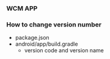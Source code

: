 ### WCM APP

### How to change version number
 - package.json
 - android/app/build.gradle 
   - version code and version name
    

